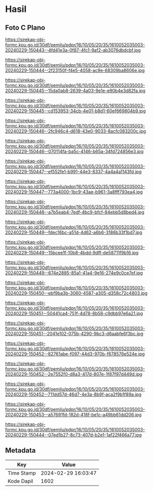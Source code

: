 # Hasil

## Foto C Plano

https://sirekap-obj-formc.kpu.go.id/30df/pemilu/pdpr/16/10/05/20/35/1610052035003-20240229-150443--4fd41e3a-0f87-4fc1-9af2-ab3076dbdcbf.jpg

https://sirekap-obj-formc.kpu.go.id/30df/pemilu/pdpr/16/10/05/20/35/1610052035003-20240229-150444--2f23150f-f4e5-4058-ac9e-68309ba8606e.jpg

https://sirekap-obj-formc.kpu.go.id/30df/pemilu/pdpr/16/10/05/20/35/1610052035003-20240229-150445--15da0ab8-2639-4a03-9e1e-e90b4e3d82fa.jpg

https://sirekap-obj-formc.kpu.go.id/30df/pemilu/pdpr/16/10/05/20/35/1610052035003-20240229-150445--cd153953-34cb-4e01-b8d1-60ef669804b9.jpg

https://sirekap-obj-formc.kpu.go.id/30df/pemilu/pdpr/16/10/05/20/35/1610052035003-20240229-150446--2fc946c4-d618-43e0-9033-8acfc083200c.jpg

https://sirekap-obj-formc.kpu.go.id/30df/pemilu/pdpr/16/10/05/20/35/1610052035003-20240229-150446--070114fa-ba5c-4146-b65a-34fd724856e3.jpg

https://sirekap-obj-formc.kpu.go.id/30df/pemilu/pdpr/16/10/05/20/35/1610052035003-20240229-150447--ef552fe1-b991-44e3-8337-4a4a4a1143fd.jpg

https://sirekap-obj-formc.kpu.go.id/30df/pemilu/pdpr/16/10/05/20/35/1610052035003-20240229-150447--773a4000-1bc9-43ae-b961-3a8fff793ea4.jpg

https://sirekap-obj-formc.kpu.go.id/30df/pemilu/pdpr/16/10/05/20/35/1610052035003-20240229-150448--a7b5eab4-7edf-4bc9-bfcf-84ebb5d8bed4.jpg

https://sirekap-obj-formc.kpu.go.id/30df/pemilu/pdpr/16/10/05/20/35/1610052035003-20240229-150449--fdec16bc-a51d-4d62-a6b6-3186b33f1bd7.jpg

https://sirekap-obj-formc.kpu.go.id/30df/pemilu/pdpr/16/10/05/20/35/1610052035003-20240229-150449--15bcee1f-10b8-4bdd-9dff-de58711f9b16.jpg

https://sirekap-obj-formc.kpu.go.id/30df/pemilu/pdpr/16/10/05/20/35/1610052035003-20240229-150449--674e2885-85a1-41a4-9e16-274e9c0ce7ef.jpg

https://sirekap-obj-formc.kpu.go.id/30df/pemilu/pdpr/16/10/05/20/35/1610052035003-20240229-150450--ebf9ba3b-3060-4587-a305-d358c72c4803.jpg

https://sirekap-obj-formc.kpu.go.id/30df/pemilu/pdpr/16/10/05/20/35/1610052035003-20240229-150451--50441ca4-751f-4d78-8b58-c9dbb97e6a21.jpg

https://sirekap-obj-formc.kpu.go.id/30df/pemilu/pdpr/16/10/05/20/35/1610052035003-20240229-150451--2041e102-075b-4290-9bc3-d6aabfe6f3bc.jpg

https://sirekap-obj-formc.kpu.go.id/30df/pemilu/pdpr/16/10/05/20/35/1610052035003-20240229-150452--82761abe-f097-44d3-970b-f878576e524e.jpg

https://sirekap-obj-formc.kpu.go.id/30df/pemilu/pdpr/16/10/05/20/35/1610052035003-20240229-150452--2e7552f0-d8a3-417d-807e-1f87f97d449d.jpg

https://sirekap-obj-formc.kpu.go.id/30df/pemilu/pdpr/16/10/05/20/35/1610052035003-20240229-150452--711dd57d-46d7-4e3a-8b9f-aca2f9b1f89a.jpg

https://sirekap-obj-formc.kpu.go.id/30df/pemilu/pdpr/16/10/05/20/35/1610052035003-20240229-150453--a57691fd-182d-418f-be1c-a49bb61dd206.jpg

https://sirekap-obj-formc.kpu.go.id/30df/pemilu/pdpr/16/10/05/20/35/1610052035003-20240229-150444--07ed1b27-8c73-407d-b2e1-1af22f466a77.jpg


## Metadata

| Key        | Value               |
| ---------- | ------------------- |
| Time Stamp | 2024-02-29 16:03:47 |
| Kode Dapil | 1602                |



